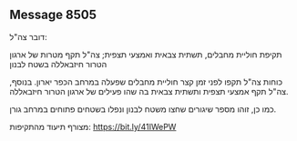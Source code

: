 ## Message 8505

דובר צה"ל:

תקיפת חוליית מחבלים, תשתית צבאית ואמצעי תצפית; צה"ל תקף מטרות של ארגון הטרור חיזבאללה בשטח לבנון

כוחות צה"ל תקפו לפני זמן קצר חוליית מחבלים שפעלה במרחב הכפר יארון. בנוסף, צה"ל תקף אמצעי תצפית ותשתית צבאית בה שהו פעילים של ארגון הטרור חיזבאללה. 

כמו כן, זוהו מספר שיגורים שחצו משטח לבנון ונפלו בשטחים פתוחים במרחב גורן.

מצורף תיעוד מהתקיפות: https://bit.ly/41IWePW

